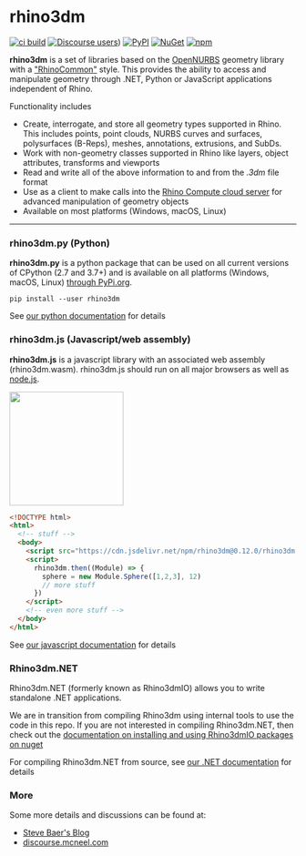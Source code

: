 # rhino3dm

[![ci build](https://github.com/mcneel/rhino3dm/actions/workflows/ci_workflow.yml/badge.svg)](https://github.com/mcneel/rhino3dm/actions/workflows/ci_workflow.yml)
[![Discourse users](https://img.shields.io/discourse/https/discourse.mcneel.com/users.svg)](https://discourse.mcneel.com/c/rhino-developer/rhino3dm))
[![PyPI](https://img.shields.io/pypi/v/rhino3dm.svg)](https://pypi.org/project/rhino3dm)
[![NuGet](https://img.shields.io/nuget/v/Rhino3dmIO.Desktop.svg?style=flat)](https://www.nuget.org/profiles/McNeel)
[![npm](https://img.shields.io/npm/v/rhino3dm.svg)](https://www.npmjs.com/package/rhino3dm)

**rhino3dm** is a set of libraries based on the [OpenNURBS](https://developer.rhino3d.com/guides/opennurbs/what-is-opennurbs/) geometry library with a ["RhinoCommon"](https://developer.rhino3d.com/guides/rhinocommon/what-is-rhinocommon/) style. This provides the ability to access and manipulate geometry through .NET, Python or JavaScript applications independent of Rhino.  

Functionality includes

- Create, interrogate, and store all geometry types supported in Rhino. This includes points, point clouds, NURBS curves and surfaces, polysurfaces (B-Reps), meshes, annotations, extrusions, and SubDs.
- Work with non-geometry classes supported in Rhino like layers, object attributes, transforms and viewports
- Read and write all of the above information to and from the *.3dm* file format
- Use as a client to make calls into the [Rhino Compute cloud server](https://www.rhino3d.com/compute) for advanced manipulation of geometry objects
- Available on most platforms (Windows, macOS, Linux)

---

### rhino3dm.py (Python)
**rhino3dm.py** is a python package that can be used on all current versions of CPython (2.7 and 3.7+) and is available on all platforms (Windows, macOS, Linux) [through PyPi.org](https://pypi.org/project/rhino3dm/).

`pip install --user rhino3dm`

See [our python documentation](docs/python/RHINO3DM.PY.md) for details


### rhino3dm.js (Javascript/web assembly)

**rhino3dm.js** is a javascript library with an associated web assembly (rhino3dm.wasm). rhino3dm.js should run on all major browsers as well as [node.js](https://nodejs.org/).

<img src="docs/images/rhino3dm_rhinologo.png" width="200"></img>

```html
<!DOCTYPE html>
<html>
  <!-- stuff -->
  <body>
    <script src="https://cdn.jsdelivr.net/npm/rhino3dm@0.12.0/rhino3dm.min.js"></script>
    <script>
      rhino3dm.then((Module) => {
        sphere = new Module.Sphere([1,2,3], 12)
        // more stuff
      })
    </script>
    <!-- even more stuff -->
  </body>
</html>
```

See [our javascript documentation](docs/javascript/RHINO3DM.JS.md) for details

### Rhino3dm.NET

Rhino3dm.NET (formerly known as Rhino3dmIO) allows you to write standalone .NET applications.

We are in transition from compiling Rhino3dm using internal tools to use the code in this repo. If you are not interested in compiling Rhino3dm.NET, then check out the [documentation on installing and using Rhino3dmIO packages on nuget](https://developer.rhino3d.com/guides/opennurbs/what-is-rhino3dmio/)

For compiling Rhino3dm.NET from source, see [our .NET documentation](docs/dotnet/RHINO3DM-BUILD.CS.md) for details

### More

Some more details and discussions can be found at:
  * [Steve Baer's Blog](https://stevebaer.wordpress.com/2018/10/15/rhino3dm-geometry-toolkits-for-net-python-and-javascript/)
  * [discourse.mcneel.com](https://discourse.mcneel.com/c/serengeti/rhino3dm)
